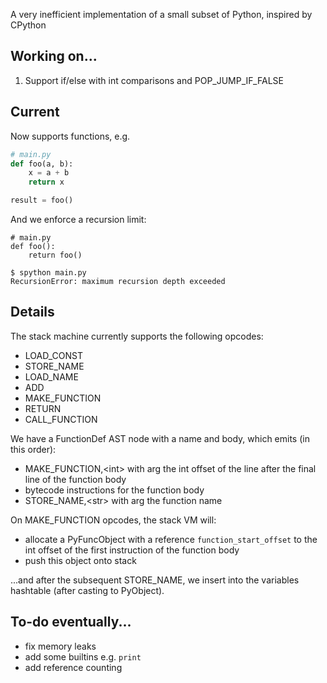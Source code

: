 A very inefficient implementation of a small subset of Python, inspired by CPython

## Working on...

1. Support if/else with int comparisons and POP_JUMP_IF_FALSE

## Current

Now supports functions, e.g.

```py
# main.py
def foo(a, b):
    x = a + b
    return x

result = foo()
```

And we enforce a recursion limit:

```
# main.py
def foo():
    return foo()

$ spython main.py
RecursionError: maximum recursion depth exceeded
```

## Details

The stack machine currently supports the following opcodes:
 - LOAD_CONST
 - STORE_NAME
 - LOAD_NAME
 - ADD
 - MAKE_FUNCTION
 - RETURN
 - CALL_FUNCTION

We have a FunctionDef AST node with a name and body, which emits (in this order):
 - MAKE_FUNCTION,\<int\> with arg the int offset of the line after the final line of the function body
 - bytecode instructions for the function body
 - STORE_NAME,\<str\> with arg the function name

On MAKE_FUNCTION opcodes, the stack VM will:
 - allocate a PyFuncObject with a reference `function_start_offset` to the int offset of the first instruction of the function body
 - push this object onto stack

...and after the subsequent STORE_NAME, we insert into the variables hashtable (after casting to PyObject).

## To-do eventually...

 - fix memory leaks
 - add some builtins e.g. `print`
 - add reference counting
